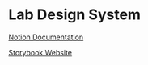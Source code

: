 # Lab Design System

[Notion Documentation](https://www.notion.so/React-Vite-Storybook-6394d94a317948caa7ed7e433c4c2fda)

[Storybook Website](https://thiagofranchin.github.io/lab-design-system/)